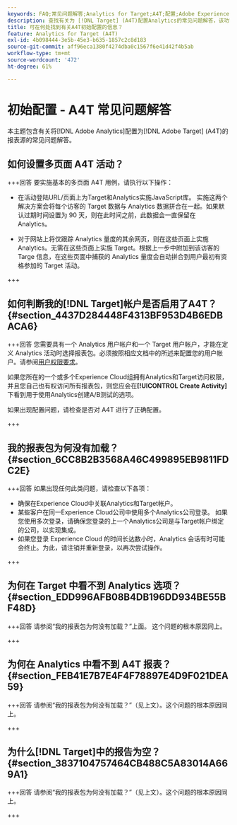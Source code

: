 ```yaml
---
keywords: FAQ;常见问题解答;Analytics for Target;A4T;配置;Adobe Experience Cloud
description: 查找有关为 [!DNL Target] (A4T)配置Analytics的常见问题解答，该功能允许您为 [!DNL Target] 活动使用Analytics报表。
title: 可在何处找到有关A4T初始配置的信息？
feature: Analytics for Target (A4T)
exl-id: 4b098444-3e5b-45e3-b635-1857c2c8d183
source-git-commit: aff96eca1380f4274dba0c1567f6e41d42f4b5ab
workflow-type: tm+mt
source-wordcount: '472'
ht-degree: 61%

---
```


# 初始配置 - A4T 常见问题解答

本主题包含有关将[!DNL Adobe Analytics]配置为[!DNL Adobe Target] (A4T)的报表源的常见问题解答。

## 如何设置多页面 A4T 活动？

+++回答
要实施基本的多页面 A4T 用例，请执行以下操作：

* 在活动登陆URL/页面上为Target和Analytics实施JavaScript库。 实施这两个解决方案会将每个访客的 Target 数据与 Analytics 数据拼合在一起。如果默认过期时间设置为 90 天，则在此时间之前，此数据会一直保留在 Analytics。

* 对于网站上将仅跟踪 Analytics 量度的其余网页，则在这些页面上实施 Analytics。无需在这些页面上实施 Target。根据上一步中附加到该访客的 Targe 信息，在这些页面中捕获的 Analytics 量度会自动拼合到用户最初有资格参加的 Target 活动。

+++

## 如何判断我的[!DNL Target]帐户是否启用了A4T？ {#section_4437D284448F4313BF953D4B6EDBACA6}

+++回答
您需要具有一个 Analytics 用户帐户和一个 Target 用户帐户，才能在定义 Analytics 活动时选择报表包。必须按照相应文档中的所述来配置您的用户帐户。请参阅[用户权限要求](/help/main/c-integrating-target-with-mac/a4t/account-reqs.md#concept_4BC06CAB00BF46FF9362AFE98656B083)。

如果您所在的一个或多个Experience Cloud组拥有Analytics和Target访问权限，并且您自己也有权访问所有报表包，则您应会在&#x200B;**[!UICONTROL Create Activity]**&#x200B;下看到用于使用Analytics创建A/B测试的选项。

如果出现配置问题，请检查是否对 A4T 进行了正确配置。

+++

## 我的报表包为何没有加载？ {#section_6CC8B2B3568A46C499895EB9811FDC2E}

+++回答
如果出现任何此类问题，请检查以下各项：

* 确保在Experience Cloud中关联Analytics和Target帐户。
* 某些客户在同一Experience Cloud公司中使用多个Analytics公司登录。 如果您使用多次登录，请确保您登录的上一个Analytics公司是与Target帐户绑定的公司，以实现集成。
* 如果您登录 Experience Cloud 的时间长达数小时，Analytics 会话有时可能会终止。为此，请注销并重新登录，以再次尝试操作。

+++

## 为何在 Target 中看不到 Analytics 选项？ {#section_EDD996AFB08B4DB196DD934BE55BF48D}

+++回答
请参阅“我的报表包为何没有加载？”上面。 这个问题的根本原因同上。

+++

## 为何在 Analytics 中看不到 A4T 报表？ {#section_FEB41E7B7E4F4F78897E4D9F021DEA59}

+++回答
请参阅“我的报表包为何没有加载？”（见上文）。这个问题的根本原因同上。

+++

## 为什么[!DNL Target]中的报告为空？ {#section_3837104757464CB488C5A83014A669A1}

+++回答
请参阅“我的报表包为何没有加载？”（见上文）。这个问题的根本原因同上。

+++
